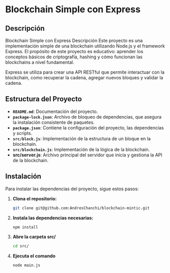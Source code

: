 # Blockchain Simple con Express

## Descripción

Blockchain Simple con Express Descripción
Este proyecto es una implementación simple de una blockchain utilizando Node.js y el framework Express. El propósito de este proyecto es educativo: aprender los conceptos básicos de criptografía, hashing y cómo funcionan las blockchains a nivel fundamental.

Express se utiliza para crear una API RESTful que permite interactuar con la blockchain, como recuperar la cadena, agregar nuevos bloques y validar la cadena.

## Estructura del Proyecto

- **`README.md`**: Documentación del proyecto.
- **`package-lock.json`**: Archivo de bloqueo de dependencias, que asegura la instalación consistente de paquetes.
- **`package.json`**: Contiene la configuración del proyecto, las dependencias y scripts.
- **`src/block.js`**: Implementación de la estructura de un bloque en la blockchain.
- **`src/blockchain.js`**: Implementación de la lógica de la blockchain.
- **src/server.js**: Archivo principal del servidor que inicia y gestiona la API de la blockchain.

## Instalación

Para instalar las dependencias del proyecto, sigue estos pasos:

1. **Clona el repositorio:**
   ```bash
   git clone git@github.com:AndresChanchi/blockchain-mintic.git
2. **Instala las dependencias necesarias:**
   ```bash
   npm install
3. **Abre la carpeta src/**
   ```bash
   cd src/
4. **Ejecuta el comando** 
   ```bash
   node main.js
